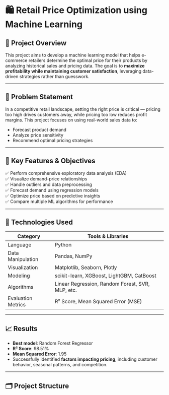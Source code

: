 # 🛍️ Retail Price Optimization using Machine Learning

## 📌 Project Overview

This project aims to develop a machine learning model that helps e-commerce retailers determine the optimal price for their products by analyzing historical sales and pricing data. The goal is to **maximize profitability while maintaining customer satisfaction**, leveraging data-driven strategies rather than guesswork.

---

## 🧠 Problem Statement

In a competitive retail landscape, setting the right price is critical — pricing too high drives customers away, while pricing too low reduces profit margins. This project focuses on using real-world sales data to:
- Forecast product demand
- Analyze price sensitivity
- Recommend optimal pricing strategies

---

## 🚀 Key Features & Objectives

✅ Perform comprehensive exploratory data analysis (EDA)  
✅ Visualize demand-price relationships  
✅ Handle outliers and data preprocessing  
✅ Forecast demand using regression models  
✅ Optimize price based on predictive insights  
✅ Compare multiple ML algorithms for performance  

---

## 🧪 Technologies Used

| Category               | Tools & Libraries                                  |
|------------------------|----------------------------------------------------|
| Language               | Python                                             |
| Data Manipulation      | Pandas, NumPy                                      |
| Visualization          | Matplotlib, Seaborn, Plotly                        |
| Modeling               | scikit-learn, XGBoost, LightGBM, CatBoost          |
| Algorithms             | Linear Regression, Random Forest, SVR, MLP, etc.  |
| Evaluation Metrics     | R² Score, Mean Squared Error (MSE)                |

---

## 📈 Results

- **Best model**: Random Forest Regressor  
- **R² Score**: 98.51%  
- **Mean Squared Error**: 1.95  
- Successfully identified **factors impacting pricing**, including customer behavior, seasonal patterns, and competition.

---

## 🗂️ Project Structure
